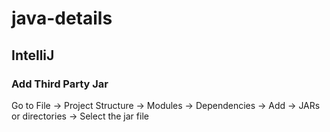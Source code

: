 # java-details

## IntelliJ
### Add Third Party Jar
Go to File -> Project Structure -> Modules -> Dependencies -> Add -> JARs or directories -> Select the jar file
